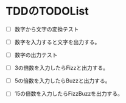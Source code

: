 # TDDのTODOList

- [ ] 数字から文字の変換テスト
 - [ ] 数字を入力すると文字を出力する。
  
- [ ] 数字の出力テスト
 - [ ] 3の倍数を入力したらFizzと出力する。
 - [ ] 5の倍数を入力したらBuzzと出力する。
 - [ ] 15の倍数を入力したらFizzBuzzを出力する。